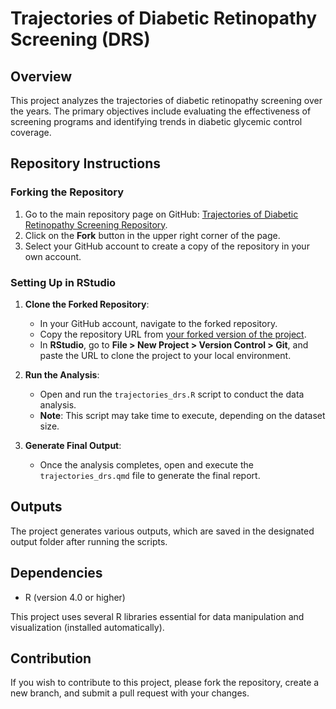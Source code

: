 # Trajectories of Diabetic Retinopathy Screening (DRS)

## Overview

This project analyzes the trajectories of diabetic retinopathy screening over the years. The primary objectives include evaluating the effectiveness of screening programs and identifying trends in diabetic glycemic control coverage.

## Repository Instructions

### Forking the Repository

1. Go to the main repository page on GitHub: [Trajectories of Diabetic Retinopathy Screening Repository](https://github.com/Rolo-Silva/dr_lcta.git).
2. Click on the **Fork** button in the upper right corner of the page.
3. Select your GitHub account to create a copy of the repository in your own account.

### Setting Up in RStudio

1. **Clone the Forked Repository**:
   - In your GitHub account, navigate to the forked repository.
   - Copy the repository URL from [your forked version of the project](https://github.com/Rolo-Silva/dr_lcta.git).
   - In **RStudio**, go to **File > New Project > Version Control > Git**, and paste the URL to clone the project to your local environment.

2. **Run the Analysis**:
   - Open and run the `trajectories_drs.R` script to conduct the data analysis.
   - **Note**: This script may take time to execute, depending on the dataset size.

3. **Generate Final Output**:
   - Once the analysis completes, open and execute the `trajectories_drs.qmd` file to generate the final report.

## Outputs

The project generates various outputs, which are saved in the designated output folder after running the scripts.

## Dependencies

- R (version 4.0 or higher)

This project uses several R libraries essential for data manipulation and visualization (installed automatically).

## Contribution

If you wish to contribute to this project, please fork the repository, create a new branch, and submit a pull request with your changes.


